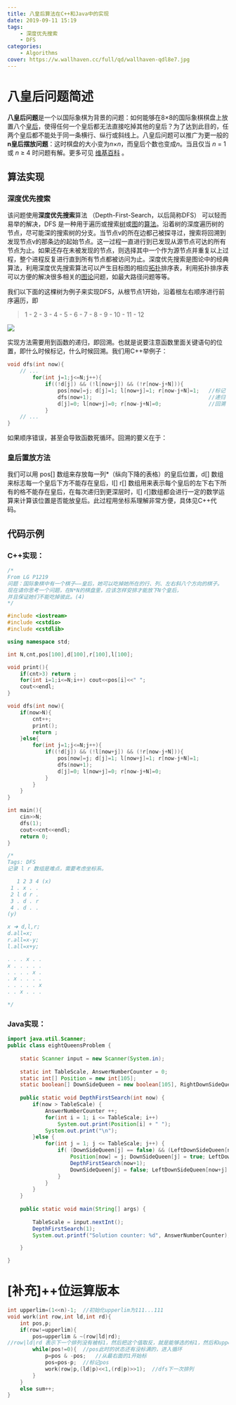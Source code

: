 ```yaml
---
title: 八皇后算法在C++和Java中的实现
date: 2019-09-11 15:19
tags: 
	- 深度优先搜索 
	- DFS
categories:
	- Algorithms
cover: https://w.wallhaven.cc/full/qd/wallhaven-qdl8e7.jpg
---
```

# 八皇后问题简述

**八皇后问题**是一个以国际象棋为背景的问题：如何能够在8×8的国际象棋棋盘上放置八个[皇后](https://zh.wikipedia.org/wiki/后_(国际象棋))，使得任何一个皇后都无法直接吃掉其他的皇后？为了达到此目的，任两个皇后都不能处于同一条横行、纵行或斜线上。八皇后问题可以推广为更一般的**n皇后摆放问题**：这时棋盘的大小变为*n*×*n*，而皇后个数也变成*n*。当且仅当 *n* = 1或 *n* ≥ 4 时问题有解。更多可见 [维基百科](https://zh.wikipedia.org/wiki/八皇后问题) 。

## 算法实现

### 深度优先搜索

该问题使用**深度优先搜索**算法 （Depth-First-Search，以后简称DFS） 可以轻而易举的解决，DFS 是一种用于遍历或搜索[树](https://zh.wikipedia.org/wiki/树_(数据结构))或[图](https://zh.wikipedia.org/wiki/图_(数学))的[算法](https://zh.wikipedia.org/wiki/算法)。沿着树的深度遍历树的节点，尽可能深的搜索树的分支。当节点v的所在边都己被探寻过，搜索将回溯到发现节点v的那条边的起始节点。这一过程一直进行到已发现从源节点可达的所有节点为止。如果还存在未被发现的节点，则选择其中一个作为源节点并重复以上过程，整个进程反复进行直到所有节点都被访问为止。深度优先搜索是图论中的经典算法，利用深度优先搜索算法可以产生目标图的相应[拓扑](https://zh.wikipedia.org/wiki/拓扑)排序表，利用拓扑排序表可以方便的解决很多相关的[图论](https://zh.wikipedia.org/wiki/图论)问题，如最大路径问题等等。

我们以下面的这棵树为例子来实现DFS，从根节点1开始，沿着根左右顺序进行前序遍历，即

> 1 - 2 - 3 - 4 - 5 - 6 - 7 - 8 - 9 - 10 - 11 - 12

![](https://upload.wikimedia.org/wikipedia/commons/thumb/1/1f/Depth-first-tree.svg/600px-Depth-first-tree.svg.png)

实现方法需要用到函数的递归，即回溯。也就是说要注意函数里面关键语句的位置，即什么时候标记，什么时候回溯。我们用C++举例子：

```cpp
void dfs(int now){
	// ...
		for(int j=1;j<=N;j++){
			if((!d[j]) && (!l[now+j]) && (!r[now-j+N])){
				pos[now]=j; d[j]=1; l[now+j]=1; r[now-j+N]=1;   //标记
				dfs(now+1);                                     //递归
				d[j]=0; l[now+j]=0; r[now-j+N]=0;               //回溯
			}
	// ...
}
```

如果顺序错误，甚至会导致函数死循环。回溯的要义在于：

### 皇后置放方法

我们可以用 pos[] 数组来存放每一列*（纵向下降的表格）的皇后位置，d[] 数组来标志每一个皇后下方不能存在皇后，l[] r[] 数组用来表示每个皇后的左下右下所有的格不能存在皇后，在每次递归到更深层时，l[] r[]数组都会进行一定的数学运算来计算该位置是否能放皇后。此过程用坐标系理解非常方便，具体见C++代码。

## 代码示例

### C++实现：

```cpp
/*
From LG P1219
问题：国际象棋中有一个棋子——皇后，她可以吃掉她所在的行、列、左右斜八个方向的棋子。
现在请你思考一个问题，在N*N的棋盘里，应该怎样安排才能放下N个皇后，
并且保证她们不能吃掉彼此。(4)
*/

#include <iostream>
#include <cstdio>
#include <cstdlib>

using namespace std;

int N,cnt,pos[100],d[100],r[100],l[100];

void print(){
	if(cnt>3) return ;
	for(int i=1;i<=N;i++) cout<<pos[i]<<" ";
	cout<<endl;
}

void dfs(int now){
	if(now>N){
		cnt++;
		print();
		return ;
	}else{
		for(int j=1;j<=N;j++){
			if((!d[j]) && (!l[now+j]) && (!r[now-j+N])){
				pos[now]=j; d[j]=1; l[now+j]=1; r[now-j+N]=1;
				dfs(now+1);
				d[j]=0; l[now+j]=0; r[now-j+N]=0;
			}
		}
	}
}

int main(){
	cin>>N;
	dfs(1);
	cout<<cnt<<endl;
	return 0;
}

/*
Tags: DFS
记录 l r 数组是难点，需要考虑坐标系。

   1 2 3 4 (x)
 1 . x . .
 2 l d r . 
 3 . d . r
 4 . d . .
(y)

x ➜ d,l,r;
d.all=x;
r.all=x-y;
l.all=x+y;

. . . x . .
x . . . . .
. . . . x .
. x . . . .
. . . . . x
. . x . . .

*/
```

### Java实现：

```java
import java.util.Scanner;
public class eightQueensProblem {
	
	static Scanner input = new Scanner(System.in);
	
	static int TableScale, AnswerNumberCounter = 0;
	static int[] Position = new int[105];
	static boolean[] DownSideQueen = new boolean[105], RightDownSideQueen = new boolean[105], LeftDownSideQueen = new boolean[105];
	
	public static void DepthFirstSearch(int now) {
		if(now > TableScale) {
			AnswerNumberCounter ++;
			for(int i = 1; i <= TableScale; i++) 
				System.out.print(Position[i] + " ");
			System.out.print("\n");
		}else {
			for(int j = 1; j <= TableScale; j++) {
				if( (DownSideQueen[j] == false) && (LeftDownSideQueen[now+j] == false) && (RightDownSideQueen[now-j+TableScale] == false) ) {
					Position[now] = j; DownSideQueen[j] = true; LeftDownSideQueen[now+j] = true; RightDownSideQueen[now-j+TableScale] = true;
					DepthFirstSearch(now+1);
					DownSideQueen[j] = false; LeftDownSideQueen[now+j] = false; RightDownSideQueen[now-j+TableScale] = false;
				}
			}
		}
	}
	
	public static void main(String[] args) {
		
		TableScale = input.nextInt();
		DepthFirstSearch(1);
		System.out.printf("Solution counter: %d", AnswerNumberCounter);

	}

}
```

# [补充]++位运算版本

```cpp
int upperlim=(1<<n)-1;  //初始化upperlim为111...111
void work(int row,int ld,int rd){
	int pos,p;
	if(row!=upperlim){
		pos=upperlim & ~(row|ld|rd);  
//row|ld|rd 表示下一个排列没有被标1，然后把这个值取反，就是能够选的标1，然后和upperlim与运算，得到的结果就是下一次标的位置
		while(pos!=0){  //pos此时的状态还有没标满的，进入循环
			p=pos & -pos;   //从最右面的1开始标
			pos=pos-p;  //标记pos
			work(row|p,(ld|p)<<1,(rd|p)>>1);  //dfs下一次排列
		}
	}
	else sum++;
}
```



